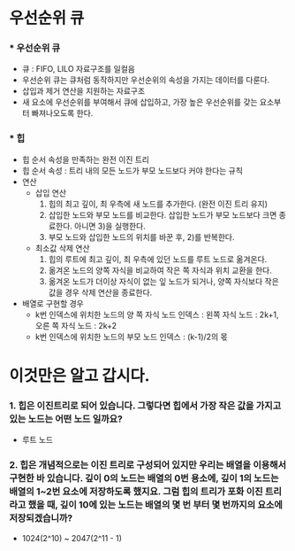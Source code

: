 # 우선순위 큐
### * 우선순위 큐
* 큐 : FIFO, LILO 자료구조를 일컬음
* 우선순위 큐는 큐처럼 동작하지만 우선순위의 속성을 가지는 데이터를 다룬다.
* 삽입과 제거 연산을 지원하는 자료구조
* 새 요소에 우선순위를 부여해서 큐에 삽입하고, 가장 높은 우선순위를 갖는 요소부터 빠져나오도록 한다.

### * 힙
* 힙 순서 속성을 만족하는 완전 이진 트리
* 힙 순서 속성 : 트리 내의 모든 노드가 부모 노드보다 커야 한다는 규칙
* 연산
  - 삽입 연산
    1) 힙의 최고 깊이, 최 우측에 새 노드를 추가한다. (완전 이진 트리 유지)
    2) 삽입한 노드와 부모 노드를 비교한다. 삽입한 노드가 부모 노드보다 크면 종료한다. 아니면 3)을 실행한다.
    3) 부모 노드와 삽입한 노드의 위치를 바꾼 후, 2)를 반복한다.
  - 최소값 삭제 연산
    1) 힙의 루트에 최고 깊이, 최 우측에 있던 노드를 루트 노드로 옮겨온다.
    2) 옮겨온 노드의 양쪽 자식을 비교하여 작은 쪽 자식과 위치 교환을 한다. 
    3) 옮겨온 노드가 더이상 자식이 없는 잎 노드가 되거나, 양쪽 자식보다 작은 값을 경우 삭제 연산을 종료한다.
* 배열로 구현할 경우
  - k번 인덱스에 위치한 노드의 양 쪽 자식 노드 인덱스
    : 왼쪽 자식 노드 : 2k+1, 오른 쪽 자식 노드 : 2k+2
  - k번 인덱스에 위치한 노드의 부모 노드 인덱스
    : (k-1)/2의 몫
  
# 이것만은 알고 갑시다.
### 1. 힙은 이진트리로 되어 있습니다. 그렇다면 힙에서 가장 작은 값을 가지고 있는 노드는 어떤 노드 일까요?
- 루트 노드

### 2. 힙은 개념적으로는 이진 트리로 구성되어 있지만 우리는 배열을 이용해서 구현한 바 있습니다. 깊이 0의 노드는 배열의 0번 용소에, 깊이 1의 노드는 배열의 1~2번 요소에 저장하도록 했지요. 그럼 힙의 트리가 포화 이진 트리라고 했을 때, 깊이 10에 있는 노드는 배열의 몇 번 부터 몇 번까지의 요소에 저장되겠습니까?
- 1024(2^10) ~ 2047(2^11 - 1)

